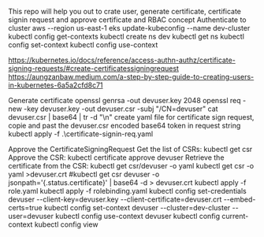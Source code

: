 This repo will help you out to crate user, generate certificate, certificate signin request and approve certificate and RBAC concept
Authenticate to cluster
aws --region us-east-1 eks update-kubeconfig --name dev-cluster
kubectl config get-contexts
kubectl create ns dev
kubectl get ns
kubectl config set-context <context-name>
kubectl config use-context <context-name>

https://kubernetes.io/docs/reference/access-authn-authz/certificate-signing-requests/#create-certificatessigningrequest <k8s document>
https://aungzanbaw.medium.com/a-step-by-step-guide-to-creating-users-in-kubernetes-6a5a2cfd8c71

Generate certificate
openssl genrsa -out devuser.key 2048
openssl req -new -key devuser.key -out devuser.csr -subj "/CN=devuser"
cat devuser.csr | base64 | tr -d "\n"
create yaml file for certificate sign request, copie and past the devuser.csr encoded base64 token in request string
kubectl apply -f .\certificate-signin-req.yaml

Approve the CertificateSigningRequest
Get the list of CSRs: kubectl get csr
Approve the CSR: kubectl certificate approve devuser
Retrieve the certificate from the CSR: kubectl get csr/devuser -o yaml
kubectl get csr -o yaml >devuser.crt
#kubectl get csr devuser -o jsonpath='{.status.certificate}' | base64 -d  > devuser.crt
kubectl apply -f role.yaml
kubectl apply -f rolebinding.yaml
kubectl config set-credentials devuser --client-key=devuser.key --client-certificate=devuser.crt --embed-certs=true
kubectl config set-context devuser --cluster=dev-cluster --user=devuser
kubectl config use-context devuser
kubectl config current-context
kubectl config view



